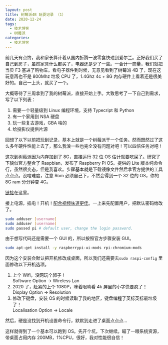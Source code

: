 ```yaml
---
layout: post
title: 树莓派4B 玩耍记录 （1）
date: 2020-12-24
tags:
  - 技术博客
  - 树莓派
categories:
  - 技术博客
---
```


前几天有点馋，我和家长算计着从国内折腾一波零食快递到爱尔兰。正好我们买了自己到房子，虽然家具什么都买了，电器还是少了一些。一合计一商量，我们就把当贝 F3 塞进了购物车。看电子器件到时候，无意见看到了树莓派 4B 了，现在这玩意再也不是 800Mhz 垃圾 CPU 了，1.4Ghz 4c + 8G 内存硬件上看着还是很美好的。自己一上头，就买了一个。

大概等待了三周拿到了我的树莓派，直接开始上手。大致思考了一下自己到需求，写了以下列表：

1. 需要一个轻量级到 Linux 编程环境，支持 Typecript 和 Python
2. 有一个家用到 NSA 硬盘
3. 玩一些复古游戏，GBA 啥的
4. 给投影仪提供片源

回想了以下以前把玩到记录，基本上就是一个树莓派干一个任务。然而既然过了这么多年硬件性能上去了，那么我浪一些也完全没有问题对吧！可以四倍任务对吧！

这次到树莓派因为内存加到了 8G，直接运行 32 位 OS 估计就要吃屎了。研究了下貌似官方整合了 Raspbian，发布了 Raspberry Pi OS。提供的 Lite 版本纯命令行，虽然很变态，但是我喜欢。步骤基本就是下载镜像文件然后拿官方提供的工具点点点。没啥难度，注意 Rom 必须自己下，不然会得到一个 32 位的 OS，你的 8G ram 分分钟变 4G。

[链接](https://www.raspberrypi.org/software/operating-systems/)在这里。

接上电源，插电！开机！[配合视频味道更佳](https://www.bilibili.com/video/av242531951/)。一上来先配置用户，把默认密码给改了。

```bash
sudo adduser [username]
sudo adduser [username]
sudo passed pi # default user, change the login password.
```

由于想写代码还是需要一个 GUI 的，所以按照官方步骤安装 GUI。

```bash
sudo apt-get install -y raspberrypi-ui-mods rpi-chromium-mods
```

因为这个安装会默认把开机修改成桌面，所以我们还需要去`sudo raspi-config` 里面修改以下开机选项。

1. 上个 Wifi，没网玩个卵子！  
   Software Option -> Wireless Lan
2. 2020 了，赶紧的上个 1080P，眯着眼睛看 4k 屏里的小字快要疯了！
   Display Option -> Resolution
3. 修改下键盘，安装 OS 的时候读取了我的地区，键盘编程了英标英标最垃圾了！  
   Localisation Option -> Locale

然后，硬是没找到开机设置命令行，默默到走进了桌面点点点...

这样就得到了一个基本可以跑到 OS。先开个坑，下次继续。瞄了一眼系统资源，带桌面占用内存 200MB，1%CPU，很好，我对性能很自信！
